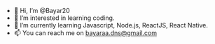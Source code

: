 - 👋 Hi, I’m @Bayar20
- 👀 I’m interested in learning coding. 
- 🌱 I’m currently learning Javascript, Node.js, ReactJS, React Native.
- 📫 You can reach me on bayaraa.dns@gmail.com

<!---
Bayar20/Bayar20 is a ✨ special ✨ repository because its `README.md` (this file) appears on your GitHub profile.
You can click the Preview link to take a look at your changes.
--->
